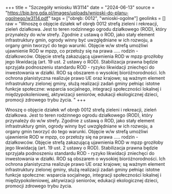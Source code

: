 +++
title = "Szczegóły wniosku W3114"
date = "2024-06-13"
source = "https://bip.brg.gda.pl/images/uploads/wnioski-do-planu-ogolnego/w3114.pdf"
tags = ["obręb: 0012", "wnioski-ogolne"]
geolinks = []
raw = "Wnoszę o objęcie działek wf obręb 0012 strefą zieleni i rekreacji, zieleń działkowa. Jest to teren rodzinnego ogrodu działkowego (ROD), który przynależy do w/w strefy. Zgodnie z ustawą o ROD, jako stały element infrastruktury gmin, ogrody winny być uwzględniane w ich rozwoju, a organy gmin tworzyć do tego warunki. Objęcie w/w strefą umożliwi ujawnienie ROD w mpzp, co przełoży się na prawa ..... rodzin - działkowców. Objęcie strefą zakazującą ujawnienia ROD w mpzp groziłoby jego likwidacją (art. 19 ust. 2 ustawy o ROD). Stabilizacja prawna będzie sprzyjała podnoszeniu standardu ROD - ryzyko likwidacji zniechęci do inwestowania w działki. ROD są obszarem o wysokiej bioróżnorodności. lch ochrona planistyczna realizuje  prawo UE oraz krajowe; są ważnym element infrastruktury zielonej gminy, służą realizacji zadań gminy pełniąc istotne funkcje społeczne: wsparcia socjalnego, integracji społeczności lokalnej i międzypokoleniowej,  aktywizacji seniorów, edukacji ekologicznej dzieci, promocji zdrowego trybu życia.  "
+++

Wnoszę o objęcie działek wf obręb 0012 strefą zieleni i rekreacji, zieleń działkowa. Jest
to teren rodzinnego ogrodu działkowego (ROD), który przynależy do w/w strefy. Zgodnie z ustawą o ROD, jako
stały element infrastruktury gmin, ogrody winny być uwzględniane w ich rozwoju, a organy gmin tworzyć do
tego warunki. Objęcie w/w strefą umożliwi ujawnienie ROD w mpzp, co przełoży się na prawa ..... rodzin -
działkowców. Objęcie strefą zakazującą ujawnienia ROD w mpzp groziłoby jego likwidacją (art. 19 ust. 2
ustawy o ROD). Stabilizacja prawna będzie sprzyjała podnoszeniu standardu ROD - ryzyko likwidacji zniechęci
do inwestowania w działki. ROD są obszarem o wysokiej bioróżnorodności. lch ochrona planistyczna realizuje
 prawo UE oraz krajowe; są ważnym element infrastruktury zielonej gminy, służą realizacji zadań gminy pełniąc
istotne funkcje społeczne: wsparcia socjalnego, integracji społeczności lokalnej i międzypokoleniowej,
 aktywizacji seniorów, edukacji ekologicznej dzieci, promocji zdrowego trybu życia.
 


